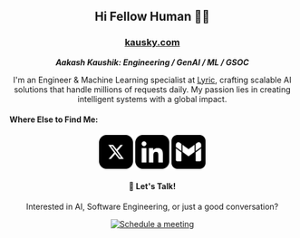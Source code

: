 <h2 align="center">Hi Fellow Human 🙋‍♂️</h2>

<div align="center">

### [kausky.com](https://kausky.com)

**_Aakash Kaushik:  Engineering / GenAI / ML / GSOC_**

</div>

<p align="center">
I'm an Engineer & Machine Learning specialist at <a href="https://lyric.tech">Lyric</a>, crafting scalable AI solutions that handle millions of requests daily. My passion lies in creating intelligent systems with a global impact.
</p>

#### Where Else to Find Me:

<p align="center">
    <a href="https://x.com/aakash7539" target="_blank"><img src="./assets/media/icons/x.svg" height="60px" width="60px" alt="X - twitter"></a>
    <a href="https://www.linkedin.com/in/kaushikaakash7539/" target="_blank"><img src="./assets/media/icons/linkedIn.svg" height="60px" width="60px" alt="LinkedIn"></a>
    <a href="mailto:kaushikaakash7539@gmail.com?subject=Hey&body=Message" target="_blank"><img src="./assets/media/icons/gmail.svg" height="60px" width="60px" alt="Gmail" ></a>
</p>

<div align="center">
    <h4>🤝 Let's Talk!</h4>
     <p>
        Interested in AI, Software Engineering, or just a good conversation?
    </p>
    <a href="https://calendly.com/kaushikaakash7539/lets-talk" target="_blank">
        <img src="https://img.shields.io/badge/Schedule%20a%20Meeting-4285F4?style=for-the-badge&logo=google-calendar&logoColor=white" alt="Schedule a meeting"/>
    </a>
</div>
